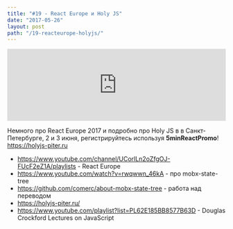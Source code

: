 ```yaml
---
title: "#19 - React Europe и Holy JS"
date: "2017-05-26"
layout: post
path: "/19-reacteurope-holyjs/"
---
```


<iframe width="100%" height="166" scrolling="no" frameborder="no" src="https://w.soundcloud.com/player/?url=https%3A//api.soundcloud.com/tracks/324575498&amp;color=ff5500&amp;auto_play=false&amp;hide_related=false&amp;show_comments=true&amp;show_user=true&amp;show_reposts=false"></iframe>

Немного про React Europe 2017 и подробно про Holy JS в в Санкт-Петербурге, 2 и 3 июня, регистрируйтесь используя **5minReactPromo**! https://holyjs-piter.ru

- https://www.youtube.com/channel/UCorlLn2oZfgOJ-FUcF2eZ1A/playlists - React Europe
- https://www.youtube.com/watch?v=rwqwwn_46kA - про mobx-state-tree
- https://github.com/comerc/about-mobx-state-tree - работа над переводом
- https://holyjs-piter.ru/
- https://www.youtube.com/playlist?list=PL62E185BB8577B63D - Douglas Crockford Lectures on JavaScript
